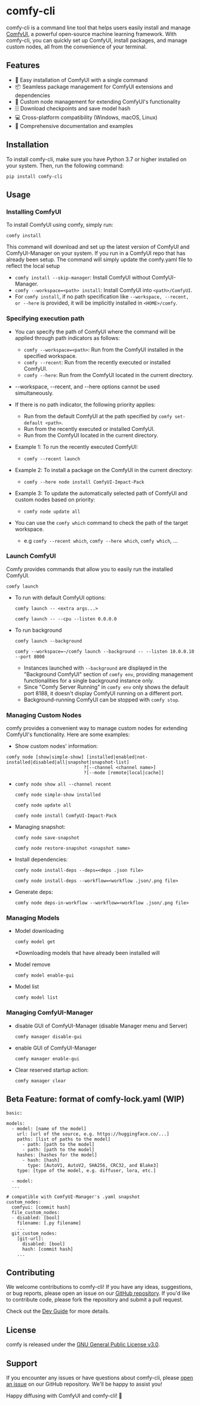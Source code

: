 # comfy-cli

comfy-cli is a command line tool that helps users easily install and manage [ComfyUI](https://github.com/comfyanonymous/ComfyUI), a powerful open-source machine learning framework. With comfy-cli, you can quickly set up ComfyUI, install packages, and manage custom nodes, all from the convenience of your terminal.

## Features

- 🚀 Easy installation of ComfyUI with a single command
- 📦 Seamless package management for ComfyUI extensions and dependencies
- 🔧 Custom node management for extending ComfyUI's functionality
- 🗄️ Download checkpoints and save model hash
- 💻 Cross-platform compatibility (Windows, macOS, Linux)
- 📖 Comprehensive documentation and examples

## Installation

To install comfy-cli, make sure you have Python 3.7 or higher installed on your system. Then, run the following command:

`pip install comfy-cli`


## Usage

### Installing ComfyUI

To install ComfyUI using comfy, simply run:

`comfy install`

This command will download and set up the latest version of ComfyUI and ComfyUI-Manager on your
system. If you run in a ComfyUI repo that has already been setup. The command
will simply update the comfy.yaml file to reflect the local setup

  * `comfy install --skip-manager`: Install ComfyUI without ComfyUI-Manager.
  * `comfy --workspace=<path> install`: Install ComfyUI into `<path>/ComfyUI`.
  * For `comfy install`, if no path specification like `--workspace, --recent, or --here` is provided, it will be implicitly installed in `<HOME>/comfy`.


### Specifying execution path

* You can specify the path of ComfyUI where the command will be applied through path indicators as follows:
  * `comfy --workspace=<path>`: Run from the ComfyUI installed in the specified workspace.
  * `comfy --recent`: Run from the recently executed or installed ComfyUI.
  * `comfy --here`: Run from the ComfyUI located in the current directory.
* --workspace, --recent, and --here options cannot be used simultaneously.
* If there is no path indicator, the following priority applies:
  * Run from the default ComfyUI at the path specified by `comfy set-default <path>`.
  * Run from the recently executed or installed ComfyUI.
  * Run from the ComfyUI located in the current directory.

* Example 1: To run the recently executed ComfyUI:
  * `comfy --recent launch`
* Example 2: To install a package on the ComfyUI in the current directory:
  * `comfy --here node install ComfyUI-Impact-Pack`
* Example 3: To update the automatically selected path of ComfyUI and custom nodes based on priority:
  * `comfy node update all`

* You can use the `comfy which` command to check the path of the target workspace.
  * e.g `comfy --recent which`, `comfy --here which`, `comfy which`, ...


### Launch ComfyUI

Comfy provides commands that allow you to easily run the installed ComfyUI.

  `comfy launch`

- To run with default ComfyUI options:

  `comfy launch -- <extra args...>`

  `comfy launch -- --cpu --listen 0.0.0.0`

- To run background

  `comfy launch --background`

  `comfy --workspace=~/comfy launch --background -- --listen 10.0.0.10 --port 8000`
  - Instances launched with `--background` are displayed in the "Background ComfyUI" section of `comfy env`, providing management functionalities for a single background instance only. 
  - Since "Comfy Server Running" in `comfy env` only shows the default port 8188, it doesn't display ComfyUI running on a different port.
  - Background-running ComfyUI can be stopped with `comfy stop`.


### Managing Custom Nodes

comfy provides a convenient way to manage custom nodes for extending ComfyUI's functionality. Here are some examples:

- Show custom nodes' information:
 ```
comfy node [show|simple-show] [installed|enabled|not-installed|disabled|all|snapshot|snapshot-list]
                              ?[--channel <channel name>] 
                              ?[--mode [remote|local|cache]]
```
-
  `comfy node show all --channel recent`

  `comfy node simple-show installed`

  `comfy node update all`

  `comfy node install ComfyUI-Impact-Pack`


- Managing snapshot:

  `comfy node save-snapshot`

  `comfy node restore-snapshot <snapshot name>`


- Install dependencies:

  `comfy node install-deps --deps=<deps .json file>` 

  `comfy node install-deps --workflow=<workflow .json/.png file>`


- Generate deps:

  `comfy node deps-in-workflow --workflow=<workflow .json/.png file>` 


### Managing Models

- Model downloading

  `comfy model get`

  *Downloading models that have already been installed will 

- Model remove

  `comfy model enable-gui`

- Model list

  `comfy model list`


### Managing ComfyUI-Manager

- disable GUI of ComfyUI-Manager (disable Manager menu and Server)

  `comfy manager disable-gui`

- enable GUI of ComfyUI-Manager

  `comfy manager enable-gui`

- Clear reserved startup action:

  `comfy manager clear`


## Beta Feature: format of comfy-lock.yaml (WIP)

```
basic:

models:
  - model: [name of the model] 
    url: [url of the source, e.g. https://huggingface.co/...]
    paths: [list of paths to the model]
      - path: [path to the model]
      - path: [path to the model]
    hashes: [hashes for the model]
      - hash: [hash]
        type: [AutoV1, AutoV2, SHA256, CRC32, and Blake3]
    type: [type of the model, e.g. diffuser, lora, etc.]

  - model:
  ...

# compatible with ComfyUI-Manager's .yaml snapshot
custom_nodes:  
  comfyui: [commit hash]
  file_custom_nodes:
  - disabled: [bool]
    filename: [.py filename]
    ...
  git_custom_nodes:
    [git-url]:
      disabled: [bool]
      hash: [commit hash]
    ...
```

## Contributing

We welcome contributions to comfy-cli! If you have any ideas, suggestions, or
bug reports, please open an issue on our [GitHub
repository](https://github.com/Comfy-Org/comfy-cli/issues). If you'd like to contribute code,
please fork the repository and submit a pull request.

Check out the [Dev Guide](/DEV_README.md) for more details.

## License

comfy is released under the [GNU General Public License v3.0](https://github.com/drip-art/comfy-cli/blob/master/LICENSE).

## Support

If you encounter any issues or have questions about comfy-cli, please [open an issue](https://github.com/comfy-cli/issues) on our GitHub repository. We'll be happy to assist you!

Happy diffusing with ComfyUI and comfy-cli! 🎉

